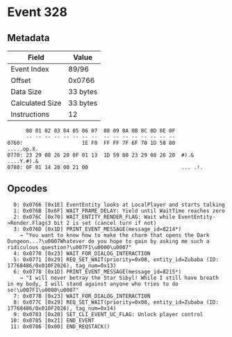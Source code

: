 # Event 328

## Metadata

| Field           | Value    |
|-----------------|----------|
| Event Index     | 89/96    |
| Offset          | 0x0766   |
| Data Size       | 33 bytes |
| Calculated Size | 33 bytes |
| Instructions    | 12       |

```
      00 01 02 03 04 05 06 07  08 09 0A 0B 0C 0D 0E 0F
      -- -- -- -- -- -- -- --  -- -- -- -- -- -- -- --
0760:                   1E F0  FF FF 7F 6F 70 1D 58 80        .....op.X.
0770: 23 29 08 26 20 0F 01 13  1D 59 80 23 29 08 26 20  #).& ....Y.#).& 
0780: 0F 01 14 20 00 21 00                              ... .!.         
```

## Opcodes

```
  0: 0x0766 [0x1E] EventEntity looks at LocalPlayer and starts talking
  1: 0x076B [0x6F] WAIT_FRAME_DELAY: Yield until WaitTime reaches zero
  2: 0x076C [0x70] WAIT_ENTITY_RENDER_FLAG: Wait while EventEntity->Render.Flags3 bit 2 is set (cancel turn if not)
  3: 0x076D [0x1D] PRINT_EVENT_MESSAGE(message_id=8214*)
    → "You want to know how to make the charm that opens the Dark Dungeon...?\u0007Whatever do you hope to gain by asking me such a ridiculous question?\u007F1\u0000\u0007"
  4: 0x0770 [0x23] WAIT_FOR_DIALOG_INTERACTION
  5: 0x0771 [0x29] REQ_SET_WAIT(priority=0x08, entity_id=Zubaba (ID: 17768486/0x010F2026), tag_num=0x13)
  6: 0x0778 [0x1D] PRINT_EVENT_MESSAGE(message_id=8215*)
    → "I will never betray the Star Sibyl! While I still have breath in my body, I will stand against anyone who tries to do so!\u007F1\u0000\u0007"
  7: 0x077B [0x23] WAIT_FOR_DIALOG_INTERACTION
  8: 0x077C [0x29] REQ_SET_WAIT(priority=0x08, entity_id=Zubaba (ID: 17768486/0x010F2026), tag_num=0x14)
  9: 0x0783 [0x20] SET_CLI_EVENT_UC_FLAG: Unlock player control
 10: 0x0785 [0x21] END_EVENT
 11: 0x0786 [0x00] END_REQSTACK()
```
